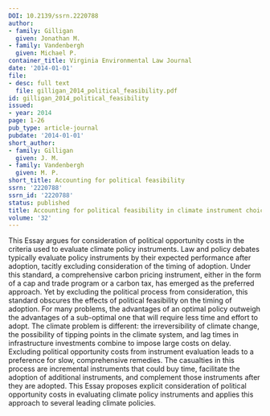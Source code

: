 ```yaml
---
DOI: 10.2139/ssrn.2220788
author:
- family: Gilligan
  given: Jonathan M.
- family: Vandenbergh
  given: Michael P.
container_title: Virginia Environmental Law Journal
date: '2014-01-01'
file:
- desc: full text
  file: gilligan_2014_political_feasibility.pdf
id: gilligan_2014_political_feasibility
issued:
- year: 2014
page: 1-26
pub_type: article-journal
pubdate: '2014-01-01'
short_author:
- family: Gilligan
  given: J. M.
- family: Vandenbergh
  given: M. P.
short_title: Accounting for political feasibility
ssrn: '2220788'
ssrn_id: '2220788'
status: published
title: Accounting for political feasibility in climate instrument choice
volume: '32'
---
```

This Essay argues for consideration of political opportunity costs in the criteria used to evaluate climate policy instruments. Law and policy debates typically evaluate policy instruments by their expected performance after adoption, tacitly excluding consideration of the timing of adoption. Under this standard, a comprehensive carbon pricing instrument, either in the form of a cap and trade program or a carbon tax, has emerged as the preferred approach. Yet by excluding the political process from consideration, this standard obscures the effects of political feasibility on the timing of adoption. For many problems, the advantages of an optimal policy outweigh the advantages of a sub-optimal one that will require less time and effort to adopt. The climate problem is different: the irreversibility of climate change, the possibility of tipping points in the climate system, and lag times in infrastructure investments combine to impose large costs on delay. Excluding political opportunity costs from instrument evaluation leads to a preference for slow, comprehensive remedies. The casualties in this process are incremental instruments that could buy time, facilitate the adoption of additional instruments, and complement those instruments after they are adopted. This Essay proposes explicit consideration of political opportunity costs in evaluating climate policy instruments and applies this approach to several leading climate policies.
